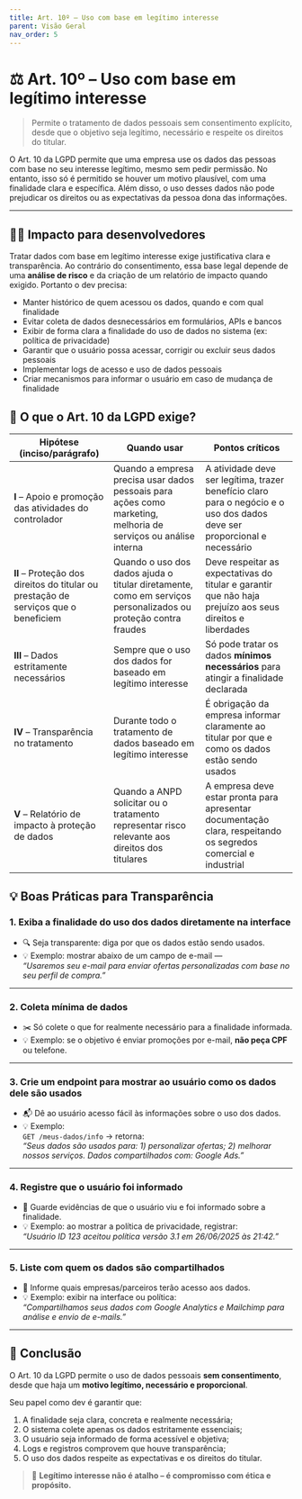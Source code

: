 ```yaml
---
title: Art. 10º – Uso com base em legítimo interesse
parent: Visão Geral
nav_order: 5
---
```


# ⚖️ Art. 10º – Uso com base em legítimo interesse

> Permite o tratamento de dados pessoais sem consentimento explícito,
desde que o objetivo seja legítimo, necessário e respeite os direitos do titular.


O Art. 10 da LGPD permite que uma empresa use os dados das pessoas com base no seu interesse legítimo, mesmo sem pedir permissão. No entanto, isso só é permitido se houver um motivo plausível, com uma finalidade clara e específica. Além disso, o uso desses dados não pode prejudicar os direitos ou as expectativas da pessoa dona das informações.

---
## 👨‍💻 Impacto para desenvolvedores
Tratar dados com base em legítimo interesse exige justificativa clara e transparência. Ao contrário do consentimento, essa base legal depende de uma **análise de risco** e da criação de um relatório de impacto quando exigido. Portanto o dev precisa:

- Manter histórico de quem acessou os dados, quando e com qual finalidade  
- Evitar coleta de dados desnecessários em formulários, APIs e bancos  
- Exibir de forma clara a finalidade do uso de dados no sistema (ex: política de privacidade)  
- Garantir que o usuário possa acessar, corrigir ou excluir seus dados pessoais  
- Implementar logs de acesso e uso de dados pessoais  
- Criar mecanismos para informar o usuário em caso de mudança de finalidade  



## 🔎 O que o Art. 10 da LGPD exige?

| Hipótese (inciso/parágrafo) | Quando usar | Pontos críticos |
|-----------------------------|-------------|------------------|
| **I** – Apoio e promoção das atividades do controlador | Quando a empresa precisa usar dados pessoais para ações como marketing, melhoria de serviços ou análise interna | A atividade deve ser legítima, trazer benefício claro para o negócio e o uso dos dados deve ser proporcional e necessário |
| **II** – Proteção dos direitos do titular ou prestação de serviços que o beneficiem | Quando o uso dos dados ajuda o titular diretamente, como em serviços personalizados ou proteção contra fraudes | Deve respeitar as expectativas do titular e garantir que não haja prejuízo aos seus direitos e liberdades |
| **III** – Dados estritamente necessários | Sempre que o uso dos dados for baseado em legítimo interesse | Só pode tratar os dados **mínimos necessários** para atingir a finalidade declarada |
| **IV** – Transparência no tratamento | Durante todo o tratamento de dados baseado em legítimo interesse | É obrigação da empresa informar claramente ao titular por que e como os dados estão sendo usados |
| **V** – Relatório de impacto à proteção de dados | Quando a ANPD solicitar ou o tratamento representar risco relevante aos direitos dos titulares | A empresa deve estar pronta para apresentar documentação clara, respeitando os segredos comercial e industrial |


## 💡 Boas Práticas para Transparência

### 1. Exiba a finalidade do uso dos dados diretamente na interface
- 🔍 Seja transparente: diga por que os dados estão sendo usados.
- 💡 Exemplo: mostrar abaixo de um campo de e-mail —  
  _“Usaremos seu e-mail para enviar ofertas personalizadas com base no seu perfil de compra.”_

---

### 2. Coleta mínima de dados
- ✂️ Só colete o que for realmente necessário para a finalidade informada.
- 💡 Exemplo: se o objetivo é enviar promoções por e-mail, **não peça CPF** ou telefone.

---

### 3. Crie um endpoint para mostrar ao usuário como os dados dele são usados
- 📬 Dê ao usuário acesso fácil às informações sobre o uso dos dados.
- 💡 Exemplo:  
  `GET /meus-dados/info` → retorna:  
  _“Seus dados são usados para: 1) personalizar ofertas; 2) melhorar nossos serviços. Dados compartilhados com: Google Ads.”_

---

### 4. Registre que o usuário foi informado
- 🧾 Guarde evidências de que o usuário viu e foi informado sobre a finalidade.
- 💡 Exemplo: ao mostrar a política de privacidade, registrar:  
  _“Usuário ID 123 aceitou política versão 3.1 em 26/06/2025 às 21:42.”_

---

### 5. Liste com quem os dados são compartilhados
- 🔗 Informe quais empresas/parceiros terão acesso aos dados.
- 💡 Exemplo: exibir na interface ou política:  
  _“Compartilhamos seus dados com Google Analytics e Mailchimp para análise e envio de e-mails.”_

---

## 🎯 Conclusão

O Art. 10 da LGPD permite o uso de dados pessoais **sem consentimento**, desde que haja um **motivo legítimo, necessário e proporcional**.

Seu papel como dev é garantir que:

1. A finalidade seja clara, concreta e realmente necessária;
2. O sistema colete apenas os dados estritamente essenciais;
3. O usuário seja informado de forma acessível e objetiva;
4. Logs e registros comprovem que houve transparência;
5. O uso dos dados respeite as expectativas e os direitos do titular.

> 🧭 **Legítimo interesse não é atalho – é compromisso com ética e propósito.**
